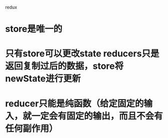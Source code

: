 redux
# store是唯一的
# 只有store可以更改state reducers只是返回复制过后的数据，store将newState进行更新
# reducer只能是纯函数（给定固定的输入，就一定会有固定的输出，而且不会有任何副作用）